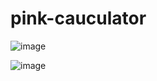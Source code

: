 # pink-cauculator

![image](https://user-images.githubusercontent.com/57362830/136261180-cdfb1095-c58d-4f7e-9d76-1fa33b110c82.png)

![image](https://user-images.githubusercontent.com/57362830/136261438-aabe5781-5e7a-488c-81f0-60f0fbf964ea.png)

